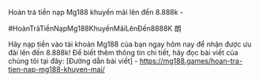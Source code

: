 Hoàn trả tiền nạp Mg188 khuyến mãi lên đến 8.888k - 

#HoànTrảTiềnNạpMg188KhuyếnMãiLênĐến8888K 朗 

Hãy nạp tiền vào tài khoản Mg188 của bạn ngay hôm nay để nhận được ưu đãi lên đến 8.888k! Để biết thêm thông tin chi tiết, hãy đọc bài viết của chúng tôi tại đây: [Đường dẫn bài viết] - https://mg188.games/hoan-tra-tien-nap-mg188-khuyen-mai/
